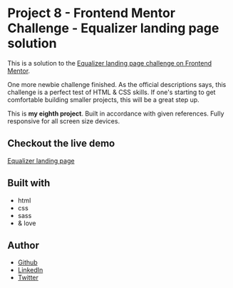 # Project 8 - Frontend Mentor Challenge - Equalizer landing page solution

This is a solution to the [Equalizer landing page challenge on Frontend Mentor](https://www.frontendmentor.io/challenges/equalizer-landing-page-7VJ4gp3DE).

One more newbie challenge finished. As the official descriptions says, this challenge is a perfect test of HTML & CSS skills. If one's starting to get comfortable building smaller projects, this will be a great step up.

This is **my eighth project**. Built in accordance with given references. Fully responsive for all screen size devices.

## Checkout the live demo

[Equalizer landing page]()

## Built with

- html
- css
- sass
- & love

## Author

- [Github](https://github.com/Peac-h)
- [LinkedIn](https://www.linkedin.com/in/tamta-lomidze-b336b9266/)
- [Twitter](https://twitter.com/p6eac_h)
